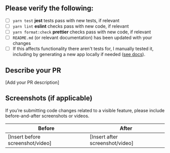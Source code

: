 ## Please verify the following:

- [ ] `yarn test` **jest** tests pass with new tests, if relevant
- [ ] `yarn lint` **eslint** checks pass with new code, if relevant
- [ ] `yarn format:check` **prettier** checks pass with new code, if relevant
- [ ] `README.md` (or relevant documentation) has been updated with your changes
- [ ] If this affects functionality there aren't tests for, I manually tested it, including by generating a new app locally if needed ([see docs](https://docs.infinite.red/ignite-cli/contributing/Contributing-To-Ignite/#testing-changes-from-your-local-copy-of-ignite)).

## Describe your PR

<!-- If this PR addresses an issue, link to it in description: "Closes #333" -->

[Add your PR description]

## Screenshots (if applicable)

If you’re submitting code changes related to a visible feature, please include before-and-after screenshots or videos.

<!-- If GH's auto attachment previews too large, trying resizing it with: <img src="filename-from-github-upload" width="300" /> -->

| Before                           | After                           |
| -------------------------------- | ------------------------------- |
| [Insert before screenshot/video] | [Insert after screenshot/video] |
